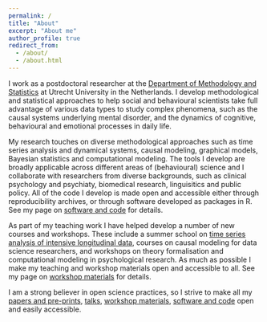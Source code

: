 ```yaml
---
permalink: /
title: "About"
excerpt: "About me"
author_profile: true
redirect_from: 
  - /about/
  - /about.html
---
```



I work as a postdoctoral researcher at the [Department of Methodology and Statistics](https://www.uu.nl/en/organisation/methodology-and-statistics) at Utrecht University in the Netherlands. I develop methodological and statistical approaches to help social and behavioural scientists take full advantage of various data types to study complex phenomena, such as the causal systems underlying mental disorder, and the dynamics of cognitive, behavioural and emotional processes in daily life.  

My research touches on diverse methodological approaches such as time series analysis and dynamical systems, causal modeling, graphical models, Bayesian statistics and computational modeling. The tools I develop are broadly applicable across different areas of (behavioural) science and I collaborate with researchers from diverse backgrounds, such as clinical psychology and psychiaty, biomedical research, linguisitics and public policy. All of the code I develop is made open and accessible either through reproducibility archives, or through software developed as packages in R. See my page on [software and code](https://oisinryan.org/code) for details.

As part of my teaching work I have helped develop a number of new courses and workshops. These include a summer school on [time series analysis of intensive longitudinal data](https://utrechtsummerschool.nl/courses/social-sciences/modeling-the-dynamics-of-intensive-longitudinal-data), courses on causal modeling for data science researchers, and workshops on theory formalisation and computational modeling in psychological research. As much as possible I make my teaching and workshop materials open and accessible to all. See my page on [workshop materials](https://oisinryan.org/workshops) for details.

I am a strong believer in open science practices, so I strive to make all my [papers and pre-prints](https://oisinryan.org/pulications), [talks](https://oisinryan.org/talks), [workshop materials](https://oisinryan.org/workshops), [software and code](https://oisinryan.org/code) open and easily accessible.
